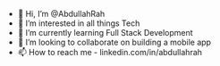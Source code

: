 - 👋 Hi, I’m @AbdullahRah
- 👀 I’m interested in all things Tech
- 🌱 I’m currently learning Full Stack Development
- 💞️ I’m looking to collaborate on building a mobile app
- 📫 How to reach me - linkedin.com/in/abdullahrah

<!---
AbdullahRah/AbdullahRah is a ✨ special ✨ repository because its `README.md` (this file) appears on your GitHub profile.
You can click the Preview link to take a look at your changes.
--->
